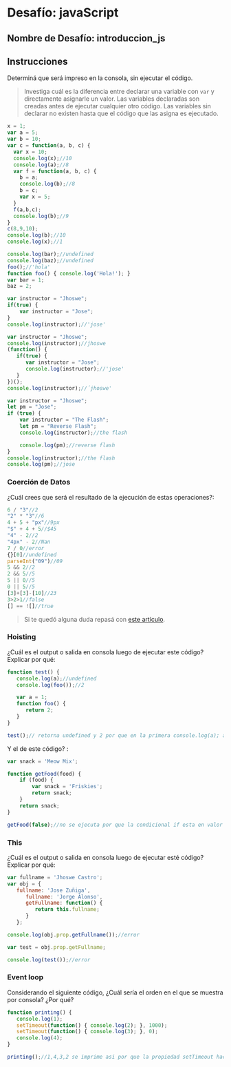 # Desafío: javaScript

## Nombre de Desafío: introduccion_js

## Instrucciones

Determiná que será impreso en la consola, sin ejecutar el código.

> Investiga cuál es la diferencia entre declarar una variable con `var` y directamente asignarle un valor.
 Las variables declaradas son creadas antes de ejecutar cualquier otro código. Las variables sin declarar no existen hasta que el código que las asigna es ejecutado.



```javascript
x = 1;
var a = 5;
var b = 10;
var c = function(a, b, c) {
  var x = 10;
  console.log(x);//10
  console.log(a);//8
  var f = function(a, b, c) {
    b = a;
    console.log(b);//8
    b = c;
    var x = 5;
  }
  f(a,b,c);
  console.log(b);//9
}
c(8,9,10);
console.log(b);//10
console.log(x);//1
```



```javascript
console.log(bar);//undefined
console.log(baz);//undefined
foo();//'hola'
function foo() { console.log('Hola!'); }
var bar = 1;
baz = 2;
```



```javascript
var instructor = "Jhoswe";
if(true) {
    var instructor = "Jose";
}
console.log(instructor);//'jose'
```



```javascript
var instructor = "Jhoswe";
console.log(instructor);//jhoswe
(function() {
   if(true) {
      var instructor = "Jose";
      console.log(instructor);//'jose'
   }
})();
console.log(instructor);//´jhoswe'
```



```javascript
var instructor = "Jhoswe";
let pm = "Jose";
if (true) {
    var instructor = "The Flash";
    let pm = "Reverse Flash";
    console.log(instructor);//the flash

    console.log(pm);//reverse flash
}
console.log(instructor);//the flash
console.log(pm);//jose
```




### Coerción de Datos

¿Cuál crees que será el resultado de la ejecución de estas operaciones?:

```javascript
6 / "3"//2
"2" * "3"//6
4 + 5 + "px"//9px
"$" + 4 + 5//$45
"4" - 2//2
"4px" - 2//Nan
7 / 0//error
{}[0]//undefined
parseInt("09")//09
5 && 2//2
2 && 5//5
5 || 0//5
0 || 5//5
[3]+[3]-[10]//23
3>2>1//false
[] == ![]//true
```

> Si te quedó alguna duda repasá con [este artículo](http://javascript.info/tutorial/object-conversion).


### Hoisting

¿Cuál es el output o salida en consola luego de ejecutar este código? Explicar por qué:

```javascript
function test() {
   console.log(a);//undefined
   console.log(foo());//2

   var a = 1;
   function foo() {
      return 2;
   }
}

test();// retorna undefined y 2 por que en la primera console.log(a); antes de esta linea no existe un valor para 'a', por otro lado en console.log(foo()); esta retornando el valor de 2
```



Y el de este código? :

```javascript
var snack = 'Meow Mix';

function getFood(food) {
    if (food) {
        var snack = 'Friskies';
        return snack;
    }
    return snack;
}

getFood(false);//no se ejecuta por que la condicional if esta en valor false.
```


### This

¿Cuál es el output o salida en consola luego de ejecutar esté código? Explicar por qué:

```javascript
var fullname = 'Jhoswe Castro';
var obj = {
   fullname: 'Jose Zuñiga',
      fullname: 'Jorge Alonso',
      getFullname: function() {
         return this.fullname;
      }
   };

console.log(obj.prop.getFullname());//error

var test = obj.prop.getFullname;

console.log(test());//error
```

### Event loop

Considerando el siguiente código, ¿Cuál sería el orden en el que se muestra por consola? ¿Por qué?

```javascript
function printing() {
   console.log(1);
   setTimeout(function() { console.log(2); }, 1000);
   setTimeout(function() { console.log(3); }, 0);
   console.log(4);
}

printing();//1,4,3,2 se imprime asi por que la propiedad setTimeout hace que esa linea tenga una demora en su ejecución.
```
